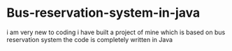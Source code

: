 # Bus-reservation-system-in-java
i am very new to coding i have built a project of mine which is based on bus reservation system the code is completely written in Java
